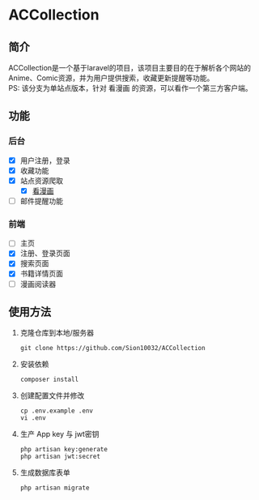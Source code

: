 # ACCollection

## 简介

ACCollection是一个基于laravel的项目，该项目主要目的在于解析各个网站的Anime、Comic资源，并为用户提供搜索，收藏更新提醒等功能。\
PS: 该分支为单站点版本，针对 看漫画 的资源，可以看作一个第三方客户端。

## 功能

### 后台

- [x] 用户注册，登录
- [x] 收藏功能
- [x] 站点资源爬取
    - [x] [看漫画](https://www.manhuagui.com/)
- [ ] 邮件提醒功能

### 前端

- [ ] 主页
- [x] 注册、登录页面
- [x] 搜索页面
- [x] 书籍详情页面
- [ ] 漫画阅读器

## 使用方法

1. 克隆仓库到本地/服务器
    ```
    git clone https://github.com/Sion10032/ACCollection
    ```

2. 安装依赖
    ```
    composer install
    ```

3. 创建配置文件并修改
    ```
    cp .env.example .env
    vi .env
    ```

4. 生产 App key 与 jwt密钥
    ```
    php artisan key:generate
    php artisan jwt:secret
    ```


5. 生成数据库表单
    ```
    php artisan migrate
    ```